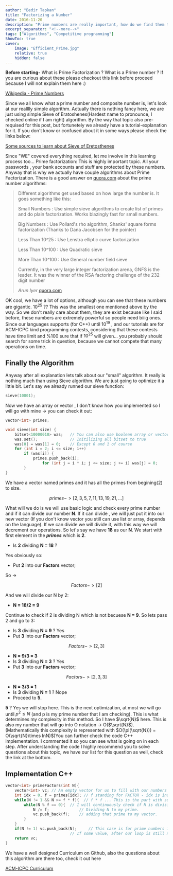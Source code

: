 ```yaml
---
author: "Bedir Tapkan"
title: "Factorizing a Number"
date: 2016-11-20
description: "Prime numbers are really important, how do we find them though?"
excerpt_separator: "<!--more-->"
tags: ["Algorithms", "Competitive programming"]
ShowToc: true
cover:
    image: "Efficient_Prime.jpg"
    relative: true
    hidden: false
---
```

**Before starting-** What is Prime Factorization ? What is a Prime number ? If you are curious about these please checkout this link before proceed because I will not explain them here :)

<!--more-->

[Wikipedia - Prime Numbers](https://en.wikipedia.org/wiki/Prime_number)

Since we all know what a prime number and composite number is, let's look at our realllly simple algorithm. Actually there is nothing fancy here, we are just using simple Sieve of Eratoshenes(Hardest name to pronounce, I checked online if I am right) algorithm. By the way that topic also pre-requised for this post, but fortunetely we already have a tutorial-explanation for it. If you don't know or confused about it in some ways please check the links below:

[Some sources to learn about Sieve of Eretosthenes](https://github.com/BedirT/ACM-ICPC-Preparation/tree/master/Week01)

Since "WE" covered everything required, let me involve in this learning process too... Prime factorization: This is highly important topic. All your passwords , your bank accounts and stuff are protected by these numbers. Anyway that is why we actually have couple algorithms about Prime Factorization. There is a good answer on [quora.com](quora.com) about the prime number algorithms:

> Different algorithms get used based on how large the number is. It goes something like this:
>
> Small Numbers : Use simple sieve algorithms to create list of primes and do plain factorization. Works blazingly fast for small numbers.
>
> Big Numbers : Use Pollard's rho algorithm, Shanks' square forms factorization (Thanks to Dana Jacobsen for the pointer)
>
> Less Than  10^25  : Use Lenstra elliptic curve factorization
>
> Less Than  10^100  : Use Quadratic sieve
>
> More Than  10^100  : Use General number field sieve
>
> Currently, in the very large integer factorization arena, GNFS is the leader. It was the winner of the RSA factoring challenge of the 232 digit number
>
> *Arun Iyer* [quora.com](https://www.quora.com/Which-is-the-fastest-prime-factorization-algorithm-to-date)

OK cool, we have a lot of options, although you can see that these numbers are gigantic. $10^{25}$ ?? This was the smallest one mentioned above by the way. So we don't really care about them, they are exist because like I said before, these numbers are extremely powerful so people need biiig ones. Since our languages supports (for C++) until $10^{19}$ , and our tutorials are for ACM-ICPC kind programming contests, considering that these contests have time limit and %100 sure that if $10^{25}$ will given... you probably should search for some trick in question, because we cannot compete that many operations on time.

## Finally the Algorithm

Anyway after all explanation lets talk about our "small" algorithm. It really is nothing much than using Sieve algorithm. We are just going to optimize it a little bit. Let's say we already runned our sieve function:

```cpp
sieve(10001);
```

Now we have an array or vector , I don't know how you implemented so I will go with mine -> you can check it out:

```cpp
vector<int> primes;

void sieve(int size) {
	bitset<10000010> was; 	// You can also use boolean array or vector, but this is optimized for bool (C++ is best :) )
	was.set();        		// Initilizing all bitset to true
	was[0] = was[1] = 0;	// Except 0 and 1 of course 
	for (int i = 2; i <= size; i++) 
  		if (was[i]) {
  			primes.push_back(i);
	    		for (int j = i * i; j <= size; j += i) was[j] = 0;
  		}
}
```

We have a vector named primes and it has all the primes from begining(2) to size.

$$primes -> [ 2 , 3 , 5 , 7 , 11 , 13 , 19 , 21 , ... ]$$

What will we do is we will use basic logic and check every prime number and if it can divide our number **N**. If it can divide , we will just put it into our new vector (If you don't know vector you still can use list or array, depends on the language). If we can divide we will divide it, with this way we will decrement our operations. So let's say we have **18** as our **N**. We start with first element in the **_primes_** which is **2**. 

- Is **2** dividing **N = 18** ?

Yes obviously so:

- Put **2** into our **Factors** vector;

So -> 

$$Factors -> [ 2 ]$$

And we will divide our N by 2:

- **N = 18/2 = 9**

Continue to check if 2 is dividing N which is not becuese **N = 9**. So lets pass 2 and go to 3:

- Is **3** dividing **N = 9** ? Yes
- Put **3** into our **Factors** vector;

$$Factors -> [ 2 , 3 ]$$

- **N = 9/3 = 3**
- Is **3** dividing **N = 3** ? Yes
- Put **3** into our **Factors** vector;

$$Factors -> [ 2 , 3 , 3 ]$$

- **N = 3/3 = 1**
- Is **3** dividing **N = 1** ? Nope
- Proceed to **5**.

**5** ? Yes we will stop here. This is the next optimization, at most we will go until $p^2 \leq N$ (and p is my prime number that I am checking). This is what determines my complexity in this method. So I have $\sqrt{N}$ here. This is also my number that will go into O notation -> O($\sqrt{N}$). (Mathematically this complexity is represented with $O(\pi(\sqrt{N})) = O(\sqrt{N}\times lnN)$)You can further check the code C++ implementation. I commented it so you can see what is going on in each step. After understanding the code I highly recommend you to solve questions about this topic, we have our list for this question as well, check the link at the bottom.

## Implementation C++

```cpp
vector<int> primeFactors(int N){
	vector<int> vc; // An empty vector for us to fill with our numbers factors.
	int idx = 0, f = primes[idx]; // f standing for FACTOR - idx is index that we will increment 
	while(N != 1 && N >= f * f){  // f * f ... This is the part with sqrt(N) so the loop continues until our factor is bigger than sqrt(N)
		while(N % f == 0){ 	// I will continuously check if N is divisible by this prime, until it become wrong.
			N /= f; 			// Dividing N to my prime.
			vc.push_back(f); 	// adding that prime to my vector.
		}
	}
	if(N != 1) vc.push_back(N); 	// This case is for prime numbers itself, if the number is prime than we should add it to our vector. 
							// If some value, after our loop is still not equals to 1 than it is a prime itself. (because of sqrt(N))
	return vc;
}
```
We have a well designed Curriculum on Github, also the questions about this algorithm are there too, check it out here

[ACM-ICPC Curriculum](https://github.com/BedirT/ACM-ICPC-Preparation) 
